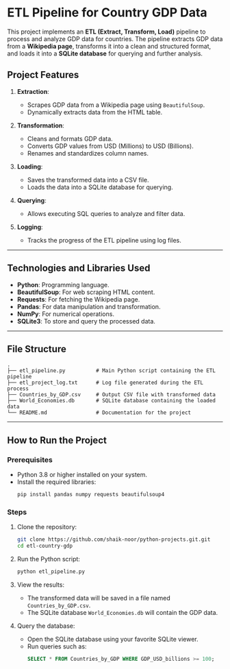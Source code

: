 
# ETL Pipeline for Country GDP Data

This project implements an **ETL (Extract, Transform, Load)** pipeline to process and analyze GDP data for countries. The pipeline extracts GDP data from a **Wikipedia page**, transforms it into a clean and structured format, and loads it into a **SQLite database** for querying and further analysis.

## Project Features

1. **Extraction**:
   - Scrapes GDP data from a Wikipedia page using `BeautifulSoup`.
   - Dynamically extracts data from the HTML table.

2. **Transformation**:
   - Cleans and formats GDP data.
   - Converts GDP values from USD (Millions) to USD (Billions).
   - Renames and standardizes column names.

3. **Loading**:
   - Saves the transformed data into a CSV file.
   - Loads the data into a SQLite database for querying.

4. **Querying**:
   - Allows executing SQL queries to analyze and filter data.

5. **Logging**:
   - Tracks the progress of the ETL pipeline using log files.

---

## Technologies and Libraries Used

- **Python**: Programming language.
- **BeautifulSoup**: For web scraping HTML content.
- **Requests**: For fetching the Wikipedia page.
- **Pandas**: For data manipulation and transformation.
- **NumPy**: For numerical operations.
- **SQLite3**: To store and query the processed data.

---

## File Structure

```plaintext
.
├── etl_pipeline.py          # Main Python script containing the ETL pipeline
├── etl_project_log.txt      # Log file generated during the ETL process
├── Countries_by_GDP.csv     # Output CSV file with transformed data
├── World_Economies.db       # SQLite database containing the loaded data
└── README.md                # Documentation for the project
```

---

## How to Run the Project

### Prerequisites
- Python 3.8 or higher installed on your system.
- Install the required libraries:
  ```bash
  pip install pandas numpy requests beautifulsoup4
  ```

### Steps
1. Clone the repository:
   ```bash
   git clone https://github.com/shaik-noor/python-projects.git.git
   cd etl-country-gdp
   ```

2. Run the Python script:
   ```bash
   python etl_pipeline.py
   ```

3. View the results:
   - The transformed data will be saved in a file named `Countries_by_GDP.csv`.
   - The SQLite database `World_Economies.db` will contain the GDP data.

4. Query the database:
   - Open the SQLite database using your favorite SQLite viewer.
   - Run queries such as:
     ```sql
     SELECT * FROM Countries_by_GDP WHERE GDP_USD_billions >= 100;
     ```
